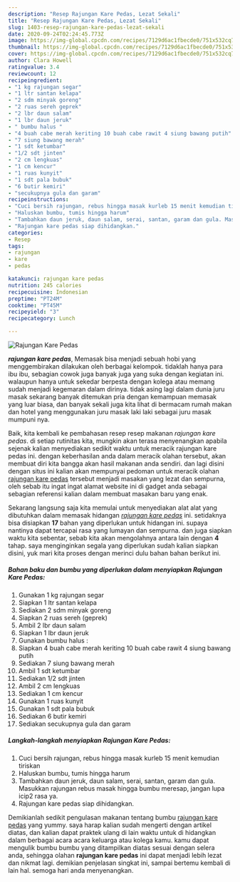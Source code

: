 ```yaml
---
description: "Resep Rajungan Kare Pedas, Lezat Sekali"
title: "Resep Rajungan Kare Pedas, Lezat Sekali"
slug: 1403-resep-rajungan-kare-pedas-lezat-sekali
date: 2020-09-24T02:24:45.773Z
image: https://img-global.cpcdn.com/recipes/7129d6ac1fbecde0/751x532cq70/rajungan-kare-pedas-foto-resep-utama.jpg
thumbnail: https://img-global.cpcdn.com/recipes/7129d6ac1fbecde0/751x532cq70/rajungan-kare-pedas-foto-resep-utama.jpg
cover: https://img-global.cpcdn.com/recipes/7129d6ac1fbecde0/751x532cq70/rajungan-kare-pedas-foto-resep-utama.jpg
author: Clara Howell
ratingvalue: 3.4
reviewcount: 12
recipeingredient:
- "1 kg rajungan segar"
- "1 ltr santan kelapa"
- "2 sdm minyak goreng"
- "2 ruas sereh geprek"
- "2 lbr daun salam"
- "1 lbr daun jeruk"
- " bumbu halus "
- "4 buah cabe merah keriting 10 buah cabe rawit 4 siung bawang putih"
- "7 siung bawang merah"
- "1 sdt ketumbar"
- "1/2 sdt jinten"
- "2 cm lengkuas"
- "1 cm kencur"
- "1 ruas kunyit"
- "1 sdt pala bubuk"
- "6 butir kemiri"
- "secukupnya gula dan garam"
recipeinstructions:
- "Cuci bersih rajungan, rebus hingga masak kurleb 15 menit kemudian tiriskan"
- "Haluskan bumbu, tumis hingga harum"
- "Tambahkan daun jeruk, daun salam, serai, santan, garam dan gula. Masukkan rajungan rebus masak hingga bumbu meresap, jangan lupa icip2 rasa ya."
- "Rajungan kare pedas siap dihidangkan."
categories:
- Resep
tags:
- rajungan
- kare
- pedas

katakunci: rajungan kare pedas 
nutrition: 245 calories
recipecuisine: Indonesian
preptime: "PT24M"
cooktime: "PT45M"
recipeyield: "3"
recipecategory: Lunch

---
```



![Rajungan Kare Pedas](https://img-global.cpcdn.com/recipes/7129d6ac1fbecde0/751x532cq70/rajungan-kare-pedas-foto-resep-utama.jpg)

<b><i>rajungan kare pedas</i></b>, Memasak bisa menjadi sebuah hobi yang menggembirakan dilakukan oleh berbagai kelompok. tidaklah hanya para ibu ibu, sebagian cowok juga banyak juga yang suka dengan kegiatan ini. walaupun hanya untuk sekedar berpesta dengan kolega atau memang sudah menjadi kegemaran dalam dirinya. tidak asing lagi dalam dunia juru masak sekarang banyak ditemukan pria dengan kemampuan memasak yang luar biasa, dan banyak sekali juga kita lihat di bermacam rumah makan dan hotel yang menggunakan juru masak laki laki sebagai juru masak mumpuni nya.



Baik, kita kembali ke pembahasan resep resep makanan <i>rajungan kare pedas</i>. di setiap rutinitas kita, mungkin akan terasa menyenangkan apabila sejenak kalian menyediakan sedikit waktu untuk meracik rajungan kare pedas ini. dengan keberhasilan anda dalam meracik olahan tersebut, akan membuat diri kita bangga akan hasil makanan anda sendiri. dan lagi disini dengan situs ini kalian akan mempunyai pedoman untuk meracik olahan <u>rajungan kare pedas</u> tersebut menjadi masakan yang lezat dan sempurna, oleh sebab itu ingat ingat alamat website ini di gadget anda sebagai sebagian referensi kalian dalam membuat masakan baru yang enak.


Sekarang langsung saja kita memulai untuk menyediakan alat alat yang dibutuhkan dalam memasak hidangan <u><i>rajungan kare pedas</i></u> ini. setidaknya bisa disiapkan <b>17</b> bahan yang diperlukan untuk hidangan ini. supaya nantinya dapat tercapai rasa yang lumayan dan sempurna. dan juga siapkan waktu kita sebentar, sebab kita akan mengolahnya antara lain dengan <b>4</b> tahap. saya menginginkan segala yang diperlukan sudah kalian siapkan disini, yuk mari kita proses dengan merinci dulu bahan bahan berikut ini.

<!--inarticleads1-->

##### Bahan baku dan bumbu yang diperlukan dalam menyiapkan Rajungan Kare Pedas:

1. Gunakan 1 kg rajungan segar
1. Siapkan 1 ltr santan kelapa
1. Sediakan 2 sdm minyak goreng
1. Siapkan 2 ruas sereh (geprek)
1. Ambil 2 lbr daun salam
1. Siapkan 1 lbr daun jeruk
1. Gunakan  bumbu halus :
1. Siapkan 4 buah cabe merah keriting 10 buah cabe rawit 4 siung bawang putih
1. Sediakan 7 siung bawang merah
1. Ambil 1 sdt ketumbar
1. Sediakan 1/2 sdt jinten
1. Ambil 2 cm lengkuas
1. Sediakan 1 cm kencur
1. Gunakan 1 ruas kunyit
1. Gunakan 1 sdt pala bubuk
1. Sediakan 6 butir kemiri
1. Sediakan secukupnya gula dan garam




<!--inarticleads2-->

##### Langkah-langkah menyiapkan Rajungan Kare Pedas:

1. Cuci bersih rajungan, rebus hingga masak kurleb 15 menit kemudian tiriskan
1. Haluskan bumbu, tumis hingga harum
1. Tambahkan daun jeruk, daun salam, serai, santan, garam dan gula. Masukkan rajungan rebus masak hingga bumbu meresap, jangan lupa icip2 rasa ya.
1. Rajungan kare pedas siap dihidangkan.




Demikianlah sedikit pengulasan makanan tentang bumbu <u>rajungan kare pedas</u> yang yummy. saya harap kalian sudah mengerti dengan artikel diatas, dan kalian dapat praktek ulang di lain waktu untuk di hidangkan dalam berbagai acara acara keluarga atau kolega kamu. kamu dapat mengulik bumbu bumbu yang ditampilkan diatas sesuai dengan selera anda, sehingga olahan <b>rajungan kare pedas</b> ini dapat menjadi lebih lezat dan nikmat lagi. demikian penjelasan singkat ini, sampai bertemu kembali di lain hal. semoga hari anda menyenangkan.
